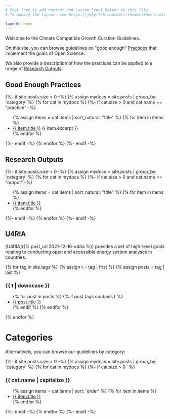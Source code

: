 ```yaml
---
# Feel free to add content and custom Front Matter to this file.
# To modify the layout, see https://jekyllrb.com/docs/themes/#overriding-theme-defaults

layout: home
---
```


Welcome to the Climate Compatible Growth Curation Guidelines.

On this site, you can browse guidelines on "good enough" [Practices](#good-enough-practices) that
implement the goals of Open Science.

We also provide a description of how the practices can be applied to a range of [Research Outputs](#research-outputs).

## Good Enough Practices

{%- if site.posts.size > 0 -%}
{% assign mydocs = site.posts | group_by: 'category' %}
{% for cat in mydocs %}
  {%- if cat.size > 0 and cat.name == "practice" -%}
  <ul>
    {% assign items = cat.items | sort_natural: "title" %}
    {% for item in items %}
      <li><a href="{{ item.url | relative_url }}">{{ item.title }}</a>
      {{ item.excerpt }}</li>
    {% endfor %}
  </ul>
  {%- endif -%}
{% endfor %}
{%- endif -%}

## Research Outputs

{%- if site.posts.size > 0 -%}
{% assign mydocs = site.posts | group_by: 'category' %}
{% for cat in mydocs %}
  {%- if cat.size > 0 and cat.name == "output" -%}
  <ul>
    {% assign items = cat.items | sort_natural: "title" %}
    {% for item in items %}
      <li><a href="{{ item.url | relative_url }}">{{ item.title }}</a></li>
    {% endfor %}
  </ul>
  {%- endif -%}
{% endfor %}
{%- endif -%}

## U4RIA

[U4RIA]({% post_url 2021-12-16-u4ria %})
provides a set of high-level goals relating to conducting
open and accessible energy system analyses in countries.

{% for tag in site.tags %}
  {% assign t = tag | first %}
  {% assign posts = tag | last %}

<h3>{{ t | downcase }}</h3>
<ul>
{% for post in posts %}
  {% if post.tags contains t %}
  <li>
    <a href="{{ post.url | relative_url }}">{{ post.title }}</a>
  </li>
  {% endif %}
{% endfor %}
</ul>
{% endfor %}

# Categories

Alternatively, you can browse our guidelines by category:

{%- if site.posts.size > 0 -%}
{% assign mydocs = site.posts | group_by: 'category' %}
{% for cat in mydocs %}
  {%- if cat.size > 0 -%}
  <h3>{{ cat.name | capitalize }}</h3>
  <ul>
    {% assign items = cat.items | sort: 'order' %}
    {% for item in items %}
      <li><a href="{{ item.url | relative_url }}">{{ item.title }}</a></li>
    {% endfor %}
  </ul>
  {%- endif -%}
{% endfor %}
{%- endif -%}
